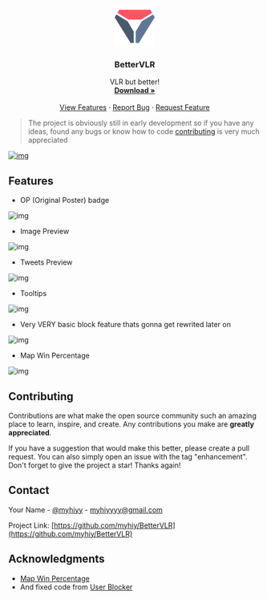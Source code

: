 <!-- PROJECT LOGO -->
<br />
<div align="center">
  <a href="https://github.com/myhiy/BetterVLR">
    <img src="logo.png" alt="Logo" width="80" height="80">
  </a>

  <h3 align="center">BetterVLR</h3>
  <p align="center">
    VLR but better!
    <br/>
    <a href="https://chrome.google.com/webstore/detail/bettervlr/cmdelclhhmllfeciclafkfafhcjggple"><strong>Download »</strong></a>
    <br/>
    <br/>
    <a href="https://github.com/myhiy/BetterVLR#features">View Features</a>
    ·
    <a href="https://github.com/myhiy/BetterVLR/issues">Report Bug</a>
    ·
    <a href="https://github.com/myhiy/BetterVLR/issues">Request Feature</a>
  </p>
</div>

> The project is obviously still in early development so if you have any ideas, found any bugs or know how to code [contributing](https://github.com/myhiy/BetterVLR#contributing) is very much appreciated

<!-- ABOUT THE PROJECT -->

[![img](https://i.imgur.com/SNpl1mG.png)](https://github.com/myhiy/BetterVLR)

## Features

- OP (Original Poster) badge

![img](https://i.imgur.com/9KH0C1B.png)

- Image Preview

![img](https://i.imgur.com/5hmV3iA.png)

- Tweets Preview

![img](https://i.imgur.com/Olnbese.png)

- Tooltips

![img](https://i.imgur.com/wiCkmlm.png)

- Very VERY basic block feature thats gonna get rewrited later on

![img](https://i.imgur.com/EKEJxqs.png)

- Map Win Percentage

![img](https://i.imgur.com/DlvTT56.png)

<!-- CONTRIBUTING -->

## Contributing

Contributions are what make the open source community such an amazing place to learn, inspire, and create. Any contributions you make are **greatly appreciated**.

If you have a suggestion that would make this better, please create a pull request. You can also simply open an issue with the tag "enhancement".
Don't forget to give the project a star! Thanks again!

<!-- CONTACT -->

## Contact

Your Name - [@myhiyy](https://twitter.com/myhiyy) - myhiyyyy@gmail.com

Project Link: [https://github.com/myhiy/BetterVLR](https://github.com/myhiy/BetterVLR)

<!-- ACKNOWLEDGMENTS -->

## Acknowledgments

- [Map Win Percentage](https://greasyfork.org/en/scripts/436447-maps-winrate-percentage-for-vlr-gg-match-page)
- And fixed code from [User Blocker](https://greasyfork.org/en/scripts/443475-vlr-gg-user-blocker)

[product-screenshot]: https://i.imgur.com/SNpl1mG.png
